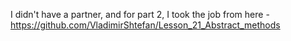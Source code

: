 I didn't have a partner, and for part 2, I took the job from here - https://github.com/VladimirShtefan/Lesson_21_Abstract_methods
